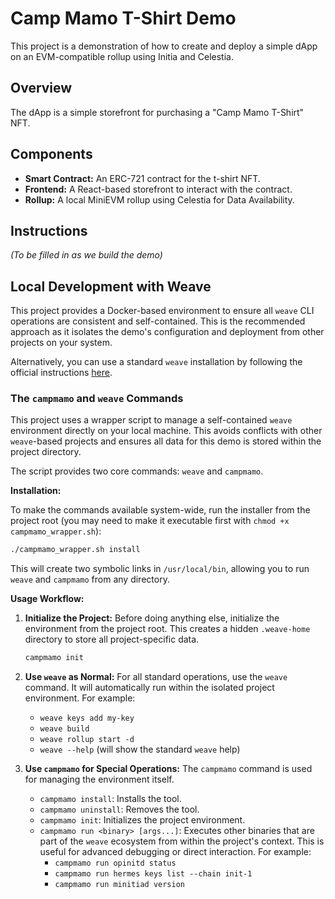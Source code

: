 # Camp Mamo T-Shirt Demo

This project is a demonstration of how to create and deploy a simple dApp on an EVM-compatible rollup using Initia and Celestia.

## Overview

The dApp is a simple storefront for purchasing a "Camp Mamo T-Shirt" NFT.

## Components

*   **Smart Contract:** An ERC-721 contract for the t-shirt NFT.
*   **Frontend:** A React-based storefront to interact with the contract.
*   **Rollup:** A local MiniEVM rollup using Celestia for Data Availability.

## Instructions

_(To be filled in as we build the demo)_

## Local Development with Weave

This project provides a Docker-based environment to ensure all `weave` CLI operations are consistent and self-contained. This is the recommended approach as it isolates the demo's configuration and deployment from other projects on your system.

Alternatively, you can use a standard `weave` installation by following the official instructions [here](https://docs.initia.xyz/developers/developer-guides/tools/clis/weave-cli/installation).

### The `campmamo` and `weave` Commands

This project uses a wrapper script to manage a self-contained `weave` environment directly on your local machine. This avoids conflicts with other `weave`-based projects and ensures all data for this demo is stored within the project directory.

The script provides two core commands: `weave` and `campmamo`.

**Installation:**

To make the commands available system-wide, run the installer from the project root (you may need to make it executable first with `chmod +x campmamo_wrapper.sh`):

```bash
./campmamo_wrapper.sh install
```

This will create two symbolic links in `/usr/local/bin`, allowing you to run `weave` and `campmamo` from any directory.

**Usage Workflow:**

1.  **Initialize the Project:** Before doing anything else, initialize the environment from the project root. This creates a hidden `.weave-home` directory to store all project-specific data.

    ```bash
    campmamo init
    ```

2.  **Use `weave` as Normal:** For all standard operations, use the `weave` command. It will automatically run within the isolated project environment. For example:
    *   `weave keys add my-key`
    *   `weave build`
    *   `weave rollup start -d`
    *   `weave --help` (will show the standard `weave` help)

3.  **Use `campmamo` for Special Operations:** The `campmamo` command is used for managing the environment itself.

    *   `campmamo install`: Installs the tool.
    *   `campmamo uninstall`: Removes the tool.
    *   `campmamo init`: Initializes the project environment.
    *   `campmamo run <binary> [args...]`: Executes other binaries that are part of the `weave` ecosystem from within the project's context. This is useful for advanced debugging or direct interaction. For example:
        *   `campmamo run opinitd status`
        *   `campmamo run hermes keys list --chain init-1`
        *   `campmamo run minitiad version`
